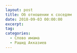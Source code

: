 ```yaml
---
layout: post
title: Об отношении к соседям
date: 2018-09-03 00:00:00
excerpt:
tag:
categories:
  - Слово имама
  - Рашид Акказиев
---
```


<div id="vk_playlist_-148559660_16"></div>

<script type="text/javascript" src="https://vk.com/js/api/openapi.js?159"></script>

<script type="text/javascript">VK.init({
            apiId: 6424843,
            status: true,
            onlyWidgets: true
          });
          (function() {
            VK.Auth.getLoginStatus(function(res) {
                if (res.status === 'connected') {
                    VK.Widgets.Playlist("vk_playlist_-148559660_16", -148559660, 16,'4e4e8dcf045d129d03');
                } else {
                    var container = document.getElementById('vk_playlist_-148559660_16');
                    container.innerHTML = '<audio controls preload="none"><source src="https://firebasestorage.googleapis.com/v0/b/kaziyat-ru.appspot.com/o/%D0%9E%D0%B1%20%D0%BE%D1%82%D0%BD%D0%BE%D1%88%D0%B5%D0%BD%D0%B8%D0%B8%20%D0%BA%20%D1%81%D0%BE%D1%81%D0%B5%D0%B4%D1%8F%D0%BC%2F%D0%BE%D0%B1%20%D0%BE%D1%82%D0%BD%D0%BE%D1%88%D0%B5%D0%BD%D0%B8%D0%B8%20%D0%BA%20%D1%81%D0%BE%D1%81%D0%B5%D0%B4%D1%8F%D0%BC06.07.18.mp3?alt=media&token=16ff00cf-e00d-4877-90f7-f0a2dc3ee950"></audio><br/>'
                }
            });
        }());</script>